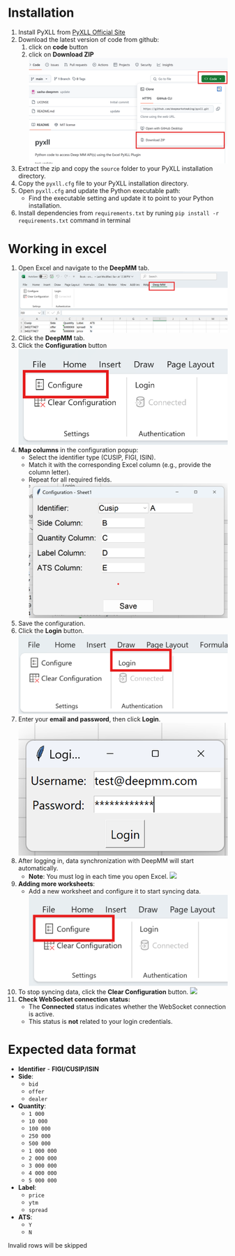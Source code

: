 # Installation
1. Install PyXLL from [PyXLL Official Site](https://www.pyxll.com/index.html)  
2. Download the latest version of code from github:
    1. click on **code** button
    2. click on **Download ZIP**
    ![](./images/github-download.png?raw=true "")
3. Extract the zip and copy the `source` folder to your PyXLL installation directory.
4. Copy the `pyxll.cfg` file to your PyXLL installation directory.
5. Open `pyxll.cfg` and update the Python executable path:
    - Find the executable setting and update it to point to your Python installation.
6. Install dependencies from `requirements.txt` by runing `pip install -r requirements.txt` command in terminal


# Working in excel
1. Open Excel and navigate to the **DeepMM** tab.
![](./images/deepmm-in-menu.png?raw=true "")
2. Click the **DeepMM** tab.
3. Click the **Configuration** button
![](./images/configure-button.png?raw=true "")
4. **Map columns** in the configuration popup:
    - Select the identifier type (CUSIP, FIGI, ISIN).
    - Match it with the corresponding Excel column (e.g., provide the column letter).
    - Repeat for all required fields.
![](./images/configure-popup.png?raw=true "")
5. Save the configuration.
6. Click the **Login** button.
![](./images/login-button.png?raw=true "")
7. Enter your **email and password**, then click **Login**.
![](./images/login-popup.png?raw=true "")
8. After logging in, data synchronization with DeepMM will start automatically.
    - **Note**: You must log in each time you open Excel.
![](./images/results.png.png?raw=true "")
9. **Adding more worksheets**:
    - Add a new worksheet and configure it to start syncing data.
![](./images/configure-button.png?raw=true "")
10. To stop syncing data, click the **Clear Configuration** button.
![](./images/clear-configuration.png.png?raw=true "")
11. **Check WebSocket connection status:**
    - The **Connected** status indicates whether the WebSocket connection is active.
    - This status is **not** related to your login credentials.


# Expected data format
 - **Identifier** - **FIGI/CUSIP/ISIN**
 - **Side**:
    - `bid`
    - `offer`
    - `dealer`
 - **Quantity**:
    - `1 000`
    - `10 000`
    - `100 000`
    - `250 000`
    - `500 000`
    - `1 000 000`
    - `2 000 000`
    - `3 000 000`
    - `4 000 000`
    - `5 000 000`
  - **Label**:
    - `price`
    - `ytm`
    - `spread`
  - **ATS**:
    - `Y`
    - `N`

Invalid rows will be skipped